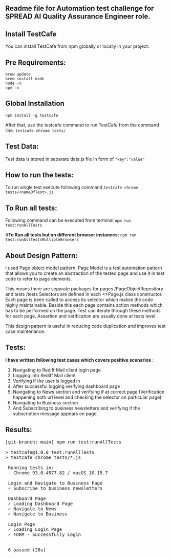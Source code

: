 ## Readme file for Automation test challenge for SPREAD AI Quality Assurance Engineer role.

## **Install TestCafe**

You can install TestCafe from npm globally or locally in your project.

## **Pre Requirements:** 

```
brew update
brew install node
node -v
npm -v
```

## **Global Installation**
`npm install -g testcafe`

After that, use the testcafe command to run TestCafe from the command line.
`testcafe chrome tests/`

## **Test Data:** 
Test data is stored in separate data.js file in form of `"key":"value"`

## **How to run the tests:** 
To run single test execute following command
```testcafe chrome tests/<nameOfTest>.js```


## **To Run all tests:**
Following command can be executed from terminal 
```npm run test:runAllTests```

#**To Run all tests but on different browser instances:**
```npm run test:runAllTestsMultipleBrowsers```




## **About Design Pattern:** 
I used Page object model pattern, Page Model is a test automation pattern that allows you to create an abstraction of the tested page and use it in test code to refer to page elements.

This means there are separate packages for pages /PageObjectRepository and tests /tests
Selectors are defined in each <>Page.js class constructor. Each page is been called to access its selector which makes the code highly maintainable. Beside this each page contains action methods which has to be performed on the page. Test can iterate through these methods for each page. 
Assertion and verification are usually done at tests level. 

This design pattern is useful in reducing code duplication and improves test case maintenance.


## **Tests:** 
__I have written following test cases which covers positive scenarios__ : 
1. Navigating to Rediff Mail client login page 
2. Logging into Rediff Mail client
3. Verifying if the user is logged in 
4. After successful logging verifying dashboard page 
5. Navigating to News section and verifying if at correct page (Verification happening both url level and checking the selector on particular page)
6. Navigating to Business section 
7. And Subscribing to business newsletters and verifying if the subscription message appears on page. 

## **Results:**


<pre>[git-branch: main] npm run test:runAllTests

> testcafe@1.0.0 test:runAllTests
> testcafe chrome tests/*.js

 Running tests in:
 - Chrome 93.0.4577.82 / macOS 10.15.7

 Login and Navigate to Business Page
 ✓ Subscribe to business newsletters

 Dashboard Page
 ✓ Loading Dashboard Page
 ✓ Navigate to News
 ✓ Navigate to Business

 Login Page
 ✓ Loading Login Page
 ✓ FORM - Successfully Login


 6 passed (28s)
</pre>



